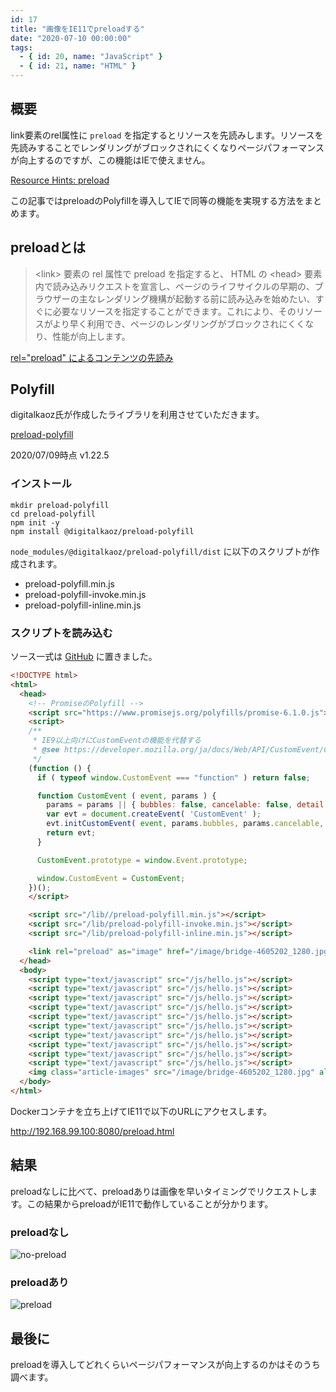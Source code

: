 ```yaml
---
id: 17
title: "画像をIE11でpreloadする"
date: "2020-07-10 00:00:00"
tags:
  - { id: 20, name: "JavaScript" }
  - { id: 21, name: "HTML" }
---
```


## 概要

link要素のrel属性に `preload` を指定するとリソースを先読みします。リソースを先読みすることでレンダリングがブロックされにくくなりページパフォーマンスが向上するのですが、この機能はIEで使えません。

[Resource Hints: preload](https://caniuse.com/#search=preload)

この記事ではpreloadのPolyfillを導入してIEで同等の機能を実現する方法をまとめます。

## preloadとは

> \<link> 要素の rel 属性で preload を指定すると、 HTML の \<head> 要素内で読み込みリクエストを宣言し、ページのライフサイクルの早期の、ブラウザーの主なレンダリング機構が起動する前に読み込みを始めたい、すぐに必要なリソースを指定することができます。これにより、そのリソースがより早く利用でき、ページのレンダリングがブロックされにくくなり、性能が向上します。

[rel="preload" によるコンテンツの先読み](https://developer.mozilla.org/ja/docs/Web/HTML/Preloading_content)

## Polyfill

digitalkaoz氏が作成したライブラリを利用させていただきます。

[preload-polyfill](https://github.com/digitalkaoz/preload-polyfill)

2020/07/09時点 v1.22.5

### インストール

```shell
mkdir preload-polyfill
cd preload-polyfill
npm init -y
npm install @digitalkaoz/preload-polyfill
```

`node_modules/@digitalkaoz/preload-polyfill/dist` に以下のスクリプトが作成されます。

- preload-polyfill.min.js
- preload-polyfill-invoke.min.js
- preload-polyfill-inline.min.js

### スクリプトを読み込む

ソース一式は [GitHub](https://github.com/krabben16/test-preload-polyfill) に置きました。

```html
<!DOCTYPE html>
<html>
  <head>
    <!-- PromiseのPolyfill -->
    <script src="https://www.promisejs.org/polyfills/promise-6.1.0.js"></script>
    <script>
    /**
     * IE9以上向けにCustomEventの機能を代替する
     * @see https://developer.mozilla.org/ja/docs/Web/API/CustomEvent/CustomEvent#Polyfill
     */
    (function () {
      if ( typeof window.CustomEvent === "function" ) return false;

      function CustomEvent ( event, params ) {
        params = params || { bubbles: false, cancelable: false, detail: undefined };
        var evt = document.createEvent( 'CustomEvent' );
        evt.initCustomEvent( event, params.bubbles, params.cancelable, params.detail );
        return evt;
      }

      CustomEvent.prototype = window.Event.prototype;

      window.CustomEvent = CustomEvent;
    })();
    </script>

    <script src="/lib//preload-polyfill.min.js"></script>
    <script src="/lib/preload-polyfill-invoke.min.js"></script>
    <script src="/lib/preload-polyfill-inline.min.js"></script>

    <link rel="preload" as="image" href="/image/bridge-4605202_1280.jpg" />
  </head>
  <body>
    <script type="text/javascript" src="/js/hello.js"></script>
    <script type="text/javascript" src="/js/hello.js"></script>
    <script type="text/javascript" src="/js/hello.js"></script>
    <script type="text/javascript" src="/js/hello.js"></script>
    <script type="text/javascript" src="/js/hello.js"></script>
    <script type="text/javascript" src="/js/hello.js"></script>
    <script type="text/javascript" src="/js/hello.js"></script>
    <script type="text/javascript" src="/js/hello.js"></script>
    <script type="text/javascript" src="/js/hello.js"></script>
    <script type="text/javascript" src="/js/hello.js"></script>
    <img class="article-images" src="/image/bridge-4605202_1280.jpg" alt="bridge" />
  </body>
</html>
```


Dockerコンテナを立ち上げてIE11で以下のURLにアクセスします。

http://192.168.99.100:8080/preload.html

## 結果

preloadなしに比べて、preloadありは画像を早いタイミングでリクエストします。この結果からpreloadがIE11で動作していることが分かります。

### preloadなし

![no-preload](/images/articles/17/no-preload_tiny.png)

### preloadあり

![preload](/images/articles/17/preload_tiny.png)

## 最後に

preloadを導入してどれくらいページパフォーマンスが向上するのかはそのうち調べます。
